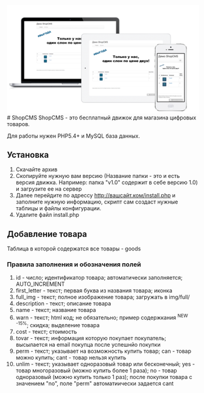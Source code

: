 <img src="https://raw.githubusercontent.com/ITMaks/Shop/master/shop.png">
# ShopCMS
ShopCMS - это бесплатный движок для магазина цифровых товаров.

Для работы нужен PHP5.4+ и MySQL база данных.

## Установка
1. Скачайте архив
2. Скопируйте нужную вам версию (Название папки - это и есть версия движка. Например: папка "v1.0" содержит в себе версию 1.0) и загрузите ее на сервер
3. Далее перейдите по адрессу http://вашсайт.ком/install.php и заполните нужную информацию, скрипт сам создаст нужные таблицы и файлы конфигурации.
4. Удалите файл install.php

## Добавление товара
Таблица в которой содержатся все товары - goods
### Правила заполнения и обозначения полей
1. id - число; идентификатор товара; автоматически заполняется; AUTO_INCREMENT
2. first_letter - текст; первая буква из названия товара; иконка
3. full_img - текст; полное изображение товара; загружать в img/full/
4. description - текст; описание товара
5. name - текст; название товара
6. warn - текст; html код; не обязательно; пример содержкания <sup class="new">NEW</sup> <sup class="hot">-15%</sup>; скидка; выделение товара
7. cost - текст; стоимость
8. tovar - текст; информация которую покупает покупатель; высылается на email покупца после успешнйо покупки
9. perm - текст; указывает на возможность купить товар; can - товар можно купить; cant - товар нельзя купить
10. unlim - текст; указывает одноразовый товар или бесконечный; yes - товар многоразовый (можно купить более 1 раза); no - товар одноразовый (можно купить только 1 раз); после покупки товара с значением "no", поле "perm" автоматиически задается cant
